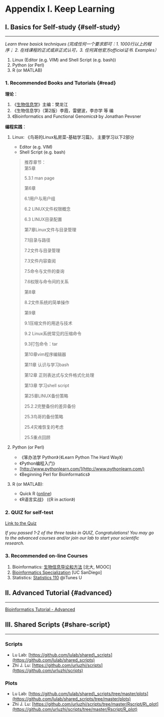 # Appendix I. Keep Learning

## I. Basics for Self-study {#self-study}

---

_Learn three basick techniques \(完成任何一个要求即可：1. 1000行以上的程序； 2. 在线课程的正式或非正式认可，3. 任何其他官方official证书. Examples）_

1. Linux \(Editor \(e.g. VIM\) and Shell Script \(e.g. bash\)\)
2. Python \(or Perl\)
3. R \(or MATLAB\)

### 1. Recommended Books and Tutorials {#read}

**理论**：

1. 《[生物信息学](http://ibi.zju.edu.cn/bioinplant/courses/jianyaomulu.htm)》主编：樊龙江
2. 《生物信息学》（第2版）李霞，雷健波，李亦学 等 编
3. 《Bioinformatics and Functional Genomics》 by Jonathan Pevsner

**编程实践**：

1. Linux: 《鸟哥的Linux私房菜-基础学习篇》， 主要学习以下2部分  

   * Editor \(e.g. VIM\)  
   * Shell Script \(e.g. bash\)

   > 推荐章节：  
   > 第5章
   >
   > 5.3.1 man page
   >
   > 第6章
   >
   > 6.1用户与用户组
   >
   > 6.2 LINUX文件权限概念
   >
   > 6.3 LINUX目录配置
   >
   > 第7章Linux文件与目录管理
   >
   > 7.1目录与路径
   >
   > 7.2文件与目录管理
   >
   > 7.3文件内容查阅
   >
   > 7.5命令与文件的查询
   >
   > 7.6权限与命令间的关系
   >
   > 第8章
   >
   > 8.2文件系统的简单操作
   >
   > 第9章
   >
   > 9.1压缩文件的用途与技术
   >
   > 9.2 Linux系统常见的压缩命令
   >
   > 9.3打包命令：tar
   >
   > 第10章vim程序编辑器
   >
   > 第11章 认识与学习bash
   >
   > 第12章 正则表达式与文件格式化处理
   >
   > 第13章 学习shell script
   >
   > 第25章LINUX备份策略
   >
   > 25.2.2完整备份的差异备份
   >
   > 25.3鸟哥的备份策略
   >
   > 25.4灾难恢复的考虑
   >
   > 25.5重点回顾

2. Python \(or Perl\)

   * 《笨办法学 Python》（《Learn Python The Hard Way》） 
   * 《Python编程入门》
   * [http://www.pythonlearn.com/](http://www.pythonlearn.com/)
   * 《Beginning Perl for Bioinformatics》

3. R \(or MATLAB\):

   * Quick R \([online](http://www.statmethods.net/)\)
   * 《R语言实战》 \(《R in action》\)

### 2. QUIZ for self-test

[Link to the Quiz](https://jianguoyun.com/p/Dam5hOYQ0NLuBRj4kQ4#dir=%2Fquiz::mode=0)

_If you passed 1-2 of the three tasks in QUIZ, Congratulations! You may go to the advanced courses and/or join our lab to start your scientific research._

### 3. Recommended on-line Courses

1. Bioinformatics: [生物信息导论和方法](https://www.coursera.org/course/pkubioinfo) \[北大, MOOC\]
2. [Bioinformatics Specialization](https://www.coursera.org/specializations/bioinformatics?utm_medium=courseDescripTop) \[UC SanDiego\]
3. Statistics: [Statistics 110](https://itunes.apple.com/us/course/statistics-110-probability/id502492375) @iTunes U

## II. Advanced Tutorial {#advanced}

---

[Bioinformatics Tutorial - Advanced](http://lulab.gitbook.io)



## III. Shared Scripts {#share-script}

---

### Scripts

* Lu Lab: [https://github.com/lulab/shared\_scripts](https://github.com/lulab/shared_scripts)
* Zhi J. Lu: [https://github.com/urluzhi/scripts](https://github.com/urluzhi/scripts)

### Plots 

* Lu Lab: [https://github.com/lulab/shared\_scripts/tree/master/plots](https://github.com/lulab/shared_scripts/tree/master/plots)
* Zhi J. Lu: [https://github.com/urluzhi/scripts/tree/master/Rscript/R\_plot](https://github.com/urluzhi/scripts/tree/master/Rscript/R_plot)